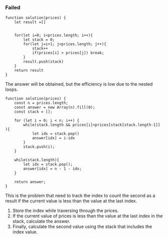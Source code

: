 ### Failed

```
function solution(prices) {
    let result =[]
    
    
    for(let i=0; i<prices.length; i++){
        let stack = 0;
        for(let j=i+1; j<prices.length; j++){
            stack++
            if(prices[i] > prices[j]) break;
        }
        result.push(stack)
    }
    return result
}
```

The answer will be obtained, but the efficiency is low due to the nested loops.


```
function solution(prices) {
    const n = prices.length;
    const answer = new Array(n).fill(0);
    const stack = [];

    for (let i = 0; i < n; i++) {
        while(stack.length && prices[i]<prices[stack[stack.length-1]] ){
            let idx = stack.pop()
            answer[idx] = i-idx
        }
        stack.push(i);
    }
    
    while(stack.length){
        let idx = stack.pop();
        answer[idx] = n - 1 - idx;
    }

    return answer;
}
```

This is the problem that need to track the index to count the second as a result if the current value is less than the value at the last index.

1. Store the index while traversing through the prices.
2. If the current value of prices is less than the value at the last index in the stack, calculate the answer.
3. Finally, calculate the second value using the stack that includes the index value.